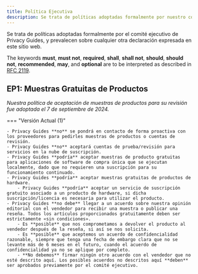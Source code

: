```yaml
---
title: Política Ejecutiva
description: Se trata de políticas adoptadas formalmente por nuestro comité ejecutivo y prevalecen sobre cualquier otra declaración expresada en este sitio web.
---
```


Se trata de políticas adoptadas formalmente por el comité ejecutivo de Privacy Guides, y prevalecen sobre cualquier otra declaración expresada en este sitio web.

The keywords **must**, **must not**, **required**, **shall**, **shall not**, **should**, **should not**, **recommended**, **may**, and **optional** are to be interpreted as described in [RFC 2119](https://datatracker.ietf.org/doc/html/rfc2119).

## EP1: Muestras Gratuitas de Productos

_Nuestra política de aceptación de muestras de productos para su revisión fue adoptada el 7 de septiembre de 2024._

\=== "Versión Actual (1)"

```
- Privacy Guides **no** se pondrá en contacto de forma proactiva con los proveedores para pedirles muestras de productos o cuentas de revisión.
- Privacy Guides **no** aceptará cuentas de prueba/revisión para servicios en la nube de suscripción.
- Privacy Guides **podría** aceptar muestras de producto gratuitas para aplicaciones de software de compra única que se ejecutan localmente, dado que no requieren una suscripción para su funcionamiento continuado.
- Privacy Guides **podría** aceptar muestras gratuitas de productos de hardware.
    - Privacy Guides **podría** aceptar un servicio de suscripción gratuito asociado a un producto de hardware, si dicha suscripción/licencia es necesaria para utilizar el producto.
- Privacy Guides **no debe** llegar a un acuerdo sobre nuestra opinión editorial con el vendedor para recibir una muestra o publicar una reseña. Todos los artículos proporcionados gratuitamente deben ser estrictamente «sin condiciones».
    - Es **posible** que nos comprometamos a devolver el producto al vendedor después de la reseña, si así se nos solicita.
    - Es **posible** que aceptemos un acuerdo de confidencialidad razonable, siempre que tenga una fecha de embargo clara que no se levante más de 6 meses en el futuro, cuando el acuerdo de confidencialidad ya no se aplique por completo.
    - **No debemos** firmar ningún otro acuerdo con el vendedor que no esté descrito aquí. Los posibles acuerdos no descritos aquí **deben** ser aprobados previamente por el comité ejecutivo.
```
